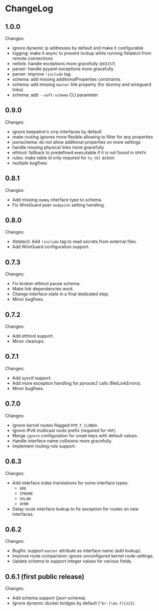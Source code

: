 # ChangeLog

## 1.0.0

Changes:
- ignore dynamic ip addresses by default and make it configurable
- logging: make it async to prevent lockup while running ifstatecli from remote connections
- netlink: handle exceptions more gracefully (`EEXIST`)
- parser: handle pyyaml exceptions more gracefully
- parser: improve `!include` tag
- schema: add missing additionalProperties constraints
- schema: add missing `master` link property (for dummy and wireguard links)
- schema: add `--soft-schema` CLI parameter

## 0.9.0

Changes:
- ignore keepalive's vrrp interfaces by default
- make routing ignores more flexible allowing to filter for any properties
- jsonschema: do not allow addtional properties on more settings
- handle missing physical links more gracefully
- ethtool: fallback to predefined executable if it is not found in `$PATH`
- rules: make table id only required for `to_tbl` action
- multiple bugfixes


## 0.8.1

Changes:
- Add missing `dummy` interface type to schema.
- Fix WireGuard peer `endpoint` setting handling.


## 0.8.0

Changes:
- ifstatecli: Add `!include` tag to read secrets from external files.
- Add WireGuard configuration support.


## 0.7.3

Changes:
- Fix broken ethtool pause schema.
- Make link dependencies work.
- Change interface state in a final dedicated step.
- Minor bugfixes.


## 0.7.2

Changes:
- Add ethtool support.
- Minor cleanups.

## 0.7.1

Changes:
- Add *sysctl* support.
- Add more exception handling for *pyroute2* calls (NetLinkErrors).
- Minor bugfixes.


## 0.7.0

Changes:
- Ignore kernel routes flagged `RTM_F_CLONED`.
- Ignore IPv6 multicast route prefix (required for `VRF`).
- Merge `ignore` configuration for unset keys with default values.
- Handle interface name collisions more gracefully.
- Implement routing rule support.


## 0.6.3

Changes:
- Add interface index translations for some interface types:
  - `GRE`
  - `IP6GRE`
  - `VXLAN`
  - `XFRM`
- Delay route interface lookup to fix exception for routes on new interfaces.


## 0.6.2

Changes:
- Bugfix: support `master` attribute as interface name (add lookup).
- Improve route comparision: ignore unconfigured kernel route settings.
- Update schema to support integer values for various fields.


## 0.6.1 (first public release)

Changes:
- Add schema support (json-schema).
- Ignore dynamic docker bridges by default (`^br-[\da-f]{12}`).
